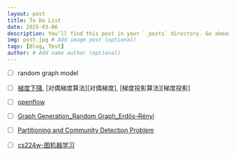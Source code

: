 ```yaml
---
layout: post
title: To Do List
date: 2025-03-06
description: You’ll find this post in your `_posts` directory. Go ahead and edit it and re-build the site to see your changes. # Add post description (optional)
img: post.jpg # Add image post (optional)
tags: [Blog, Test]
author: # Add name author (optional)
---
```


- [ ] random graph model
- [ ] [梯度下降][梯度下降], [对偶梯度算法][对偶梯度], [梯度投影算法][梯度投影]
- [ ] [openflow][openflow]
- [ ] [Graph Generation_Random Graph_Erdős–Rényi][Erdős–Rényi]
- [ ] [Partitioning and Community Detection Problem][Partitioning n Community Detection]
- [ ] [cs224w-图机器学习][图机器学习]


[梯度下降]: https://www.cnblogs.com/pinard/p/5970503.html,https://www.bilibili.com/video/BV18g4y1C7PJ/?spm_id_from=333.337.search-card.all.click&vd_source=569a11fcd7c28ff3a6a10ea6d33ccb89
[openflow]: https://github.com/mininet/openflow-tutorial/wiki
[Erdős–Rényi]: https://wenku.csdn.net/column/3gijantwp0
[Partitioning n Community Detection]: https://blog.csdn.net/PolarisRisingWar/article/details/119277189
[图机器学习]: https://web.stanford.edu/class/cs224w/index.html